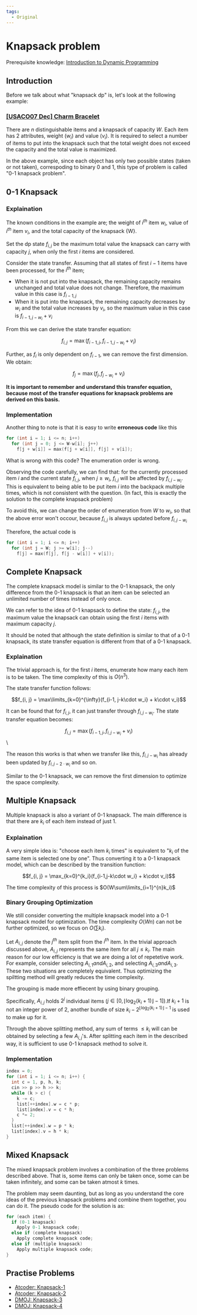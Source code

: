 ```yaml
---
tags:
  - Original
---
```


# Knapsack problem
Prerequisite knowledge: [Introduction to Dynamic Programming](https://cp-algorithms.com/dynamic_programming/intro-to-dp.html)

## Introduction
Before we talk about what "knapsack dp" is, let's look at the following example:

### [[USACO07 Dec] Charm Bracelet](https://www.acmicpc.net/problem/6144) 
There are $n$ distinguishable items and a knapsack of capacity $W$. Each item has 2 attributes, weight ($w_{i}$) and value ($v_{i}$). 
It is required to select a number of items to put into the knapsack such that the total weight does not exceed the capacity and the total value is maximized.

In the above example, since each object has only two possible states (taken or not taken),
correspoding to binary 0 and 1, this type of problem is called "0-1 knapsack problem".

## 0-1 Knapsack

### Explaination

The known conditions in the example are; the weight of $i^{th}$ item $w_{i}$, value of $i^{th}$ item $v_{i}$, and the total capacity of the knapsack {W}.

Set the dp state $f_{i, j}$ be the maximum total value the knapsack can carry with capacity $j$, when only the first $i$ items are considered.

Consider the state transfer. Assuming that all states of first $i-1$ items have been processed, for the $i^{th}$ item;
- When it is not put into the knapsack, the remaining capacity remains unchanged and total value does not change. Therefore, the maximum value in this case is $f_{i-1, j}$
- When it is put into the knapsack, the remaining capacity decreases by $w_{i}$ and the total value increases by $v_{i}$,
so the maximum value in this case is $f_{i-1, j-w_i} + v_i$

From this we can derive the state transfer equation:

$$f_{i, j} = \max(f_{i-1, j}, f_{i-1, j-w_i} + v_i)$$

Further, as $f_{i}$ is only dependent on $f_{i-1}$, we can remove the first dimension. We obtain:

$$f_{j} = \max(f_{j}, f_{j-w_i} + v_i)$$

**It is important to remember and understand this transfer equation, because most of the transfer equations for knapsack problems are derived on this basis.**

### Implementation

Another thing to note is that it is easy to write **erroneous code** like this

```.c++
for (int i = 1; i <= n; i++)
  for (int j = 0; j <= W-w[i]; j++)
    f[j + w[i]] = max(f[j + w[i]], f[j] + v[i]);
```

What is wrong with this code? The enumeration order is wrong.

Observing the code carefully, we can find that: for the currently processed item $i$ and the current state $f_{i,j}$, 
when $j\geqslant w_{i}$, $f_{i,j}$ will be affected by $f_{i,j-w_{i}}$. 
This is equivalent to being able to be put item $i$ into the backpack multiple times, which is not consistent with the question.
(In fact, this is exactly the solution to the complete knapsack problem)

To avoid this, we can change the order of enumeration from $W$ to $w_{i}$, so that the above error won't occour, because $f_{i, j}$ is always updated before $f_{i, j-w_i}$

Therefore, the actual code is

```.c++
for (int i = 1; i <= n; i++)
  for (int j = W; j >= w[i]; j--)
    f[j] = max(f[j], f[j - w[i]] + v[i]);
```

## Complete Knapsack

The complete knapsack model is similar to the 0-1 knapsack, the only difference from the 0-1 knapsack is that an item can be selected an unlimited number of times instead of only once.

We can refer to the idea of 0-1 knapsack to define the state: $f_{i, j}$, the maximum value the knapsack can obtain using the first $i$ items with maximum capacity $j$.

It should be noted that although the state definition is similar to that of a 0-1 knapsack, its state transfer equation is different from that of a 0-1 knapsack.

### Explaination

The trivial approach is, for the first $i$ items, enumerate how many each item is to be taken. The time complexity of this is $O(n^3)$.

The state transfer function follows:

$$f_{i, j} = \max\limits_{k=0}^{\infty}(f_{i-1, j-k\cdot w_i} + k\cdot v_i)$$

It can be found that for $f_{i, j}$, it can just transfer through $f_{i, j-w_i}$. The state transfer equation becomes:

$$f_{i, j} = \max(f_{i-1, j},f_{i, j-w_i} + v_i)$$\

The reason this works is that when we transfer like this, $f_{i, j-w_i}$ has already been updated by $f_{i, j-2\cdot w_i}$ and so on.

Similar to the 0-1 knapsack, we can remove the first dimension to optimize the space complexity.

## Multiple Knapsack

Multiple knapsack is also a variant of 0-1 knapsack. The main difference is that there are $k_i$ of each item instead of just 1.

### Explaination

A very simple idea is: "choose each item $k_i$ times" is equivalent to "$k_i$ of the same item is selected one by one". Thus converting it to a 0-1 knapsack model, which can be described by the transition function:

$$f_{i, j} = \max_{k=0}^{k_i}(f_{i-1,j-k\cdot w_i} + k\cdot v_i)$$

The time complexity of this process is $O(W\sum\limits_{i=1}^{n}k_i)$

### Binary Grouping Optimization

We still consider converting the multiple knapsack model into a 0-1 knapsack model for optimization. The time complexity $O(Wn)$ can not be further optimized, so we focus on $O(\sum k_i)$.

Let $A_{i, j}$ denote the $j^{th}$ item split from the $i^{th}$ item. In the trivial approach discussed above, $A_{i, j}$ represents the same item for all $j \leq k_i$. The main reason for our low efficiency is that we are doing a lot of repetetive work. For example, consider selecting $A_{i, 1} and A_{i, 2}$, and selecting $A_{i, 3} and A_{i, 3}$. These two situations are completely equivalent. Thus optimizing the spiltting method will greatly reduces the time complexity.

The grouping is made more effiecent by using binary grouping.

Specifically, $A_{i, j}$ holds $2^j$ individual items ($j\in[0,\lfloor \log_2(k_i+1)\rfloor-1]$).If $k_i + 1$ is not an integer power of $2$, another bundle of size $k_i-2^{\lfloor \log_2(k_i+1)\rfloor-1}$ is used to make up for it.

Through the above splitting method, any sum of terms $\leq k_i$ will can be obtained by selecting a few $A_{i, j}$'s. After splitting each item in the described way, it is sufficient to use 0-1 knapsack method to solve it.

### Implementation

```c++
index = 0;
for (int i = 1; i <= n; i++) {
  int c = 1, p, h, k;
  cin >> p >> h >> k;
  while (k > c) {
    k -= c;
    list[++index].w = c * p;
    list[index].v = c * h;
    c *= 2;
  }
  list[++index].w = p * k;
  list[index].v = h * k;
}
```

## Mixed Knapsack

The mixed knapsack problem involves a combination of the three problems described above. That is, some items can only be taken once, some can be taken infinitely, and some can be taken atmost $k$ times.

The problem may seem daunting, but as long as you understand the core ideas of the previous knapsack problems and combine them together, you can do it. The pseudo code for the solution is as:

```c++
for (each item) {
  if (0-1 knapsack)
    Apply 0-1 knapsack code;
  else if (complete knapsack)
    Apply complete knapsack code;
  else if (multiple knapsack)
    Apply multiple knapsack code;
}
```

## Practise Problems

- [Atcoder: Knapsack-1](https://atcoder.jp/contests/dp/tasks/dp_d)
- [Atcoder: Knapsack-2](https://atcoder.jp/contests/dp/tasks/dp_e)
- [DMOJ: Knapsack-3](https://dmoj.ca/problem/knapsack)
- [DMOJ: Knapsack-4](https://dmoj.ca/problem/knapsack4)

